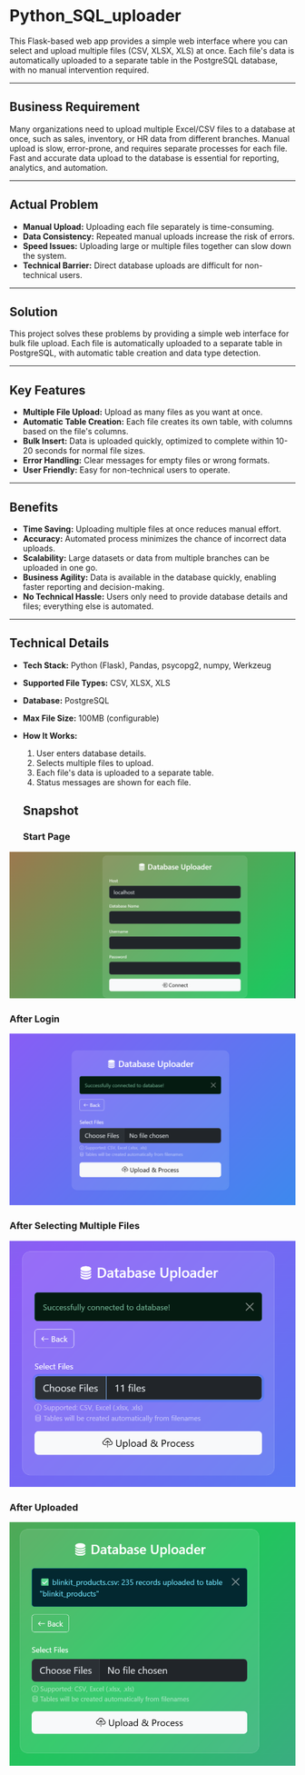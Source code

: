 # Python_SQL_uploader

This Flask-based web app provides a simple web interface where you can select and upload multiple files (CSV, XLSX, XLS) at once. Each file's data is automatically uploaded to a separate table in the PostgreSQL database, with no manual intervention required.

---

## Business Requirement

Many organizations need to upload multiple Excel/CSV files to a database at once, such as sales, inventory, or HR data from different branches. Manual upload is slow, error-prone, and requires separate processes for each file. Fast and accurate data upload to the database is essential for reporting, analytics, and automation.

---

## Actual Problem

- **Manual Upload:** Uploading each file separately is time-consuming.
- **Data Consistency:** Repeated manual uploads increase the risk of errors.
- **Speed Issues:** Uploading large or multiple files together can slow down the system.
- **Technical Barrier:** Direct database uploads are difficult for non-technical users.

---

## Solution

This project solves these problems by providing a simple web interface for bulk file upload. Each file is automatically uploaded to a separate table in PostgreSQL, with automatic table creation and data type detection.

---

## Key Features
- **Multiple File Upload:** Upload as many files as you want at once.
- **Automatic Table Creation:** Each file creates its own table, with columns based on the file's columns.
- **Bulk Insert:** Data is uploaded quickly, optimized to complete within 10-20 seconds for normal file sizes.
- **Error Handling:** Clear messages for empty files or wrong formats.
- **User Friendly:** Easy for non-technical users to operate.

---

## Benefits

- **Time Saving:** Uploading multiple files at once reduces manual effort.
- **Accuracy:** Automated process minimizes the chance of incorrect data uploads.
- **Scalability:** Large datasets or data from multiple branches can be uploaded in one go.
- **Business Agility:** Data is available in the database quickly, enabling faster reporting and decision-making.
- **No Technical Hassle:** Users only need to provide database details and files; everything else is automated.

---

## Technical Details

- **Tech Stack:** Python (Flask), Pandas, psycopg2, numpy, Werkzeug
- **Supported File Types:** CSV, XLSX, XLS
- **Database:** PostgreSQL
- **Max File Size:** 100MB (configurable)
- **How It Works:**
  1. User enters database details.
  2. Selects multiple files to upload.
  3. Each file's data is uploaded to a separate table.
  4. Status messages are shown for each file.

  ## Snapshot
  ### Start Page
![Start Page](https://github.com/rishikesh199/Python_SQL_uploader/blob/main/Start_page.png)

### After Login
![AfterLogin.png](https://github.com/rishikesh199/Python_SQL_uploader/blob/main/Web_AfterLogin.png)

### After Selecting Multiple Files
![Start Page](https://github.com/rishikesh199/Python_SQL_uploader/blob/main/Web_AfterSelectingMultipleFile.png)

### After Uploaded
![After Uploaded](https://github.com/rishikesh199/Python_SQL_uploader/blob/main/Web_After_Uploaded.png)
